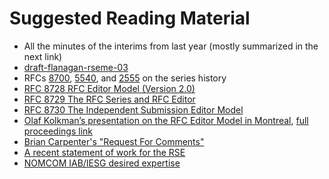 # Suggested Reading Material

- All the minutes of the interims from last year (mostly summarized in the next link)
- [draft-flanagan-rseme-03](https://datatracker.ietf.org/doc/draft-flanagan-rseme/)
- RFCs [8700](https://www.rfc-editor.org/rfc/rfc8700.html), [5540](https://www.rfc-editor.org/rfc/rfc5540.html), and [2555](https://www.rfc-editor.org/rfc/rfc2555.html) on the series history
- [RFC 8728 RFC Editor Model (Version 2.0)](https://www.rfc-editor.org/rfc/rfc8728.html)
- [RFC 8729 The RFC Series and RFC Editor](https://www.rfc-editor.org/rfc/rfc8729.html)
- [RFC 8730 The Independent Submission Editor Model](https://www.rfc-editor.org/rfc/rfc8730.html)
- [Olaf Kolkman’s presentation on the RFC Editor Model in Montreal](https://youtu.be/tEkaxY4sW3k?t=5048), [full proceedings link](https://datatracker.ietf.org/meeting/105/proceedings)
- [Brian Carpenter's "Request For Comments"](https://www.ietf.org/archive/id/draft-carpenter-request-for-comments-01.txt)
- [A recent statement of work for the RSE](https://iaoc.ietf.org/documents/RSE-descr-2016-r6-Clean.pdf)
- [NOMCOM IAB/IESG desired expertise](https://datatracker.ietf.org/nomcom/2019/expertise/)
